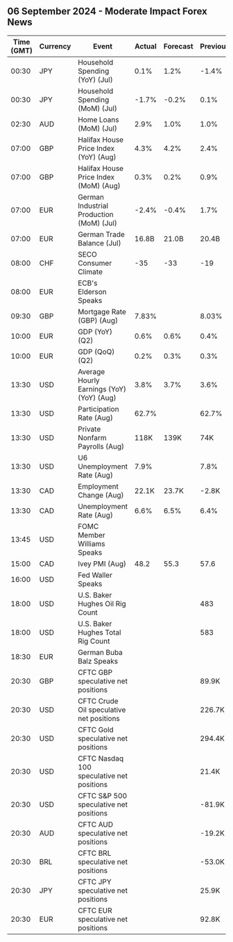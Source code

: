 ## 06 September 2024 - Moderate Impact Forex News

| Time (GMT) | Currency | Event | Actual | Forecast | Previous |
|------|----------|-------|--------|----------|----------|
| 00:30 | JPY | Household Spending (YoY) (Jul) | 0.1% | 1.2% | -1.4% |
| 00:30 | JPY | Household Spending (MoM) (Jul) | -1.7% | -0.2% | 0.1% |
| 02:30 | AUD | Home Loans (MoM) (Jul) | 2.9% | 1.0% | 1.0% |
| 07:00 | GBP | Halifax House Price Index (YoY) (Aug) | 4.3% | 4.2% | 2.4% |
| 07:00 | GBP | Halifax House Price Index (MoM) (Aug) | 0.3% | 0.2% | 0.9% |
| 07:00 | EUR | German Industrial Production (MoM) (Jul) | -2.4% | -0.4% | 1.7% |
| 07:00 | EUR | German Trade Balance (Jul) | 16.8B | 21.0B | 20.4B |
| 08:00 | CHF | SECO Consumer Climate | -35 | -33 | -19 |
| 08:00 | EUR | ECB's Elderson Speaks |  |  |  |
| 09:30 | GBP | Mortgage Rate (GBP) (Aug) | 7.83% |  | 8.03% |
| 10:00 | EUR | GDP (YoY) (Q2) | 0.6% | 0.6% | 0.4% |
| 10:00 | EUR | GDP (QoQ) (Q2) | 0.2% | 0.3% | 0.3% |
| 13:30 | USD | Average Hourly Earnings (YoY) (YoY) (Aug) | 3.8% | 3.7% | 3.6% |
| 13:30 | USD | Participation Rate (Aug) | 62.7% |  | 62.7% |
| 13:30 | USD | Private Nonfarm Payrolls (Aug) | 118K | 139K | 74K |
| 13:30 | USD | U6 Unemployment Rate (Aug) | 7.9% |  | 7.8% |
| 13:30 | CAD | Employment Change (Aug) | 22.1K | 23.7K | -2.8K |
| 13:30 | CAD | Unemployment Rate (Aug) | 6.6% | 6.5% | 6.4% |
| 13:45 | USD | FOMC Member Williams Speaks |  |  |  |
| 15:00 | CAD | Ivey PMI (Aug) | 48.2 | 55.3 | 57.6 |
| 16:00 | USD | Fed Waller Speaks |  |  |  |
| 18:00 | USD | U.S. Baker Hughes Oil Rig Count |  |  | 483 |
| 18:00 | USD | U.S. Baker Hughes Total Rig Count |  |  | 583 |
| 18:30 | EUR | German Buba Balz Speaks |  |  |  |
| 20:30 | GBP | CFTC GBP speculative net positions |  |  | 89.9K |
| 20:30 | USD | CFTC Crude Oil speculative net positions |  |  | 226.7K |
| 20:30 | USD | CFTC Gold speculative net positions |  |  | 294.4K |
| 20:30 | USD | CFTC Nasdaq 100 speculative net positions |  |  | 21.4K |
| 20:30 | USD | CFTC S&P 500 speculative net positions |  |  | -81.9K |
| 20:30 | AUD | CFTC AUD speculative net positions |  |  | -19.2K |
| 20:30 | BRL | CFTC BRL speculative net positions |  |  | -53.0K |
| 20:30 | JPY | CFTC JPY speculative net positions |  |  | 25.9K |
| 20:30 | EUR | CFTC EUR speculative net positions |  |  | 92.8K |
